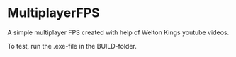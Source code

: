 # MultiplayerFPS
A simple multiplayer FPS created with help of Welton Kings youtube videos.

To test, run the .exe-file in the BUILD-folder.
